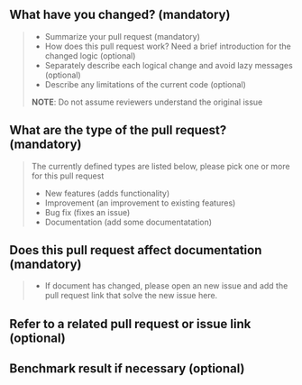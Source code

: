 ## What have you changed? (mandatory)

> - Summarize your pull request (mandatory)
> - How does this pull request work? Need a brief introduction for the changed logic (optional)
> - Separately describe each logical change and avoid lazy messages (optional)
> - Describe any limitations of the current code (optional)
> 
> **NOTE**: Do not assume reviewers understand the original issue

## What are the type of the pull request? (mandatory)

> The currently defined types are listed below, please pick one or more for this pull request
> - New features (adds functionality)
> - Improvement (an improvement to existing features)
> - Bug fix (fixes an issue)
> - Documentation (add some documentatation)


## Does this pull request affect documentation (mandatory)

> - If document has changed, please open an new issue and add the pull request link that solve the new issue here.


## Refer to a related pull request or issue link (optional)

## Benchmark result if necessary (optional)

